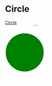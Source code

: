 <h1>Circle</h1>

<a href="https://aisha17cs03.github.io/CircleProject1/">Circle</a>
<br>
![Alt text](circle.png)
